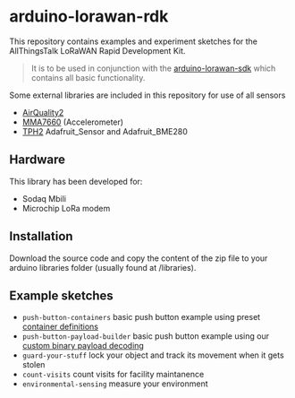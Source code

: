 # arduino-lorawan-rdk

This repository contains examples and experiment sketches for the AllThingsTalk LoRaWAN Rapid Development Kit.

> It is to be used in conjunction with the [arduino-lorawan-sdk](https://github.com/allthingstalk/arduino-lorawan-sdk) which contains all basic functionality.

Some external libraries are included in this repository for use of all sensors
* [AirQuality2](https://github.com/MikeHg/AirQualitySensor/tree/d6cadaf21c6beae99fdd65bb037424ce6f855db1)
* [MMA7660](https://github.com/Seeed-Studio/Accelerometer_MMA7660) (Accelerometer)
* [TPH2](http://support.sodaq.com/sodaq-one/tph-v2/) Adafruit_Sensor and Adafruit_BME280

## Hardware

This library has been developed for:

- Sodaq Mbili
- Microchip LoRa modem

## Installation

Download the source code and copy the content of the zip file to your arduino libraries folder (usually found at <arduinosketchfolder>/libraries).

## Example sketches

* `push-button-containers` basic push button example using preset [container definitions](http://docs.allthingstalk.com/developers/data/default-payload-conversion/)
* `push-button-payload-builder` basic push button example using our [custom binary payload decoding](http://docs.allthingstalk.com/developers/data/custom-payload-conversion/)
* `guard-your-stuff` lock your object and track its movement when it gets stolen
* `count-visits` count visits for facility maintanence
* `environmental-sensing` measure your environment